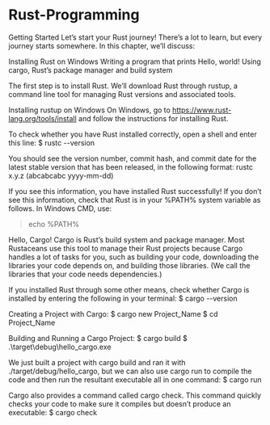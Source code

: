 # Rust-Programming

Getting Started
Let’s start your Rust journey! There’s a lot to learn, but every journey starts somewhere. In this chapter, we’ll discuss:

Installing Rust on Windows
Writing a program that prints Hello, world!
Using cargo, Rust’s package manager and build system

The first step is to install Rust. We’ll download Rust through rustup, a command line tool for managing Rust versions and associated tools.

Installing rustup on Windows
On Windows, go to https://www.rust-lang.org/tools/install and follow the instructions for installing Rust. 

To check whether you have Rust installed correctly, open a shell and enter this line:
$ rustc --version

You should see the version number, commit hash, and commit date for the latest stable version that has been released, in the following format:
rustc x.y.z (abcabcabc yyyy-mm-dd)

If you see this information, you have installed Rust successfully! If you don’t see this information, check that Rust is in your %PATH% system variable as follows.
In Windows CMD, use:
> echo %PATH%

Hello, Cargo!
Cargo is Rust’s build system and package manager. Most Rustaceans use this tool to manage their Rust projects because Cargo handles a lot of tasks for you, such as building your code, downloading the libraries your code depends on, and building those libraries. (We call the libraries that your code needs dependencies.)

If you installed Rust through some other means, check whether Cargo is installed by entering the following in your terminal:
$ cargo --version

Creating a Project with Cargo:
$ cargo new Project_Name
$ cd Project_Name

Building and Running a Cargo Project:
$ cargo build
$ .\target\debug\hello_cargo.exe 

We just built a project with cargo build and ran it with ./target/debug/hello_cargo, but we can also use cargo run to compile the code and then run the resultant executable all in one command:
$ cargo run

Cargo also provides a command called cargo check. This command quickly checks your code to make sure it compiles but doesn’t produce an executable:
$ cargo check